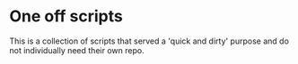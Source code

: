 # One off scripts

This is a collection of scripts that served a 'quick and dirty' purpose and do not individually need their own repo.

